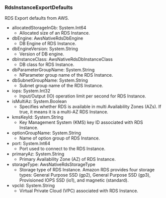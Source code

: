 ### RdsInstanceExportDefaults
RDS Export defaults from AWS.

- allocatedStorageInGb: System.Int64
  - Allocated size of an RDS Instance.
- dbEngine: AwsNativeRdsDbEngine
  - DB Engine of RDS Instance.
- dbEngineVersion: System.String
  - Version of DB engine.
- dbInstanceClass: AwsNativeRdsDbInstanceClass
  - DB class for RDS Instance.
- dbParameterGroupName: System.String
  - NParameter group name of the RDS Instance.
- dbSubnetGroupName: System.String
  - Subnet group name of the RDS Instance.
- iops: System.Int32
  - Input/Output (IO) operation limit per second for RDS Instance.
- isMultiAz: System.Boolean
  - Specifies whether RDS is available in multi Availability Zones (AZs). If true, it means it is a multi-AZ RDS Instance.
- kmsKeyId: System.String
  - Key Management System (KMS) key ID associated with RDS Instance.
- optionGroupName: System.String
  - Name of option group of RDS Instance.
- port: System.Int64
  - Port used to connect to the RDS Instance.
- primaryAz: System.String
  - Primary Availability Zone (AZ) of RDS Instance.
- storageType: AwsNativeRdsStorageType
  - Storage type of RDS Instance. Amazon RDS provides four storage types: General Purpose SSD (gp2), General Purpose SSD (gp3), Provisioned IOPS SSD (io1), and magnetic (standard).
- vpcId: System.String
  - Virtual Private Cloud (VPC) associated with RDS Instance.
